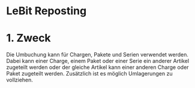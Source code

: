 # LeBit Reposting
# 1. Zweck

Die Umbuchung kann für Chargen, Pakete und Serien verwendet werden.
Dabei kann einer Charge, einem Paket oder einer Serie ein anderer
Artikel zugeteilt werden oder der gleiche Artikel kann einer anderen
Charge oder Paket zugeteilt werden. Zusätzlich ist es möglich
Umlagerungen zu vollziehen.

